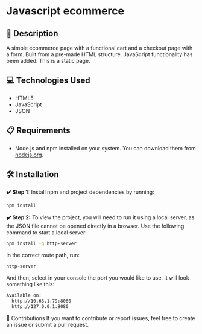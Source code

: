 # Javascript ecommerce

## 📄 Description

A simple ecommerce page with a functional cart and a checkout page with a form. Built from a pre-made HTML structure. JavaScript functionality has been added. This is a static page.

## 💻 Technologies Used

- HTML5
- JavaScript
- JSON

## 📋 Requirements

- Node.js and npm installed on your system. You can download them from [nodejs.org](https://nodejs.org/).

## 🛠️ Installation

**✔️ Step 1:** Install npm and project dependencies by running:

```bash
npm install
```

**✔️ Step 2:** To view the project, you will need to run it using a local server, as the JSON file cannot be opened directly in a browser. Use the following command to start a local server:

```bash
npm install -g http-server
```
In the correct route path, run:

```bash
http-server
```

And then, select in your console the port you would like to use. It will look something like this:

```bash
Available on:
  http://10.63.1.79:8080
  http://127.0.0.1:8080

```

🤝 Contributions
If you want to contribute or report issues, feel free to create an issue or submit a pull request.
